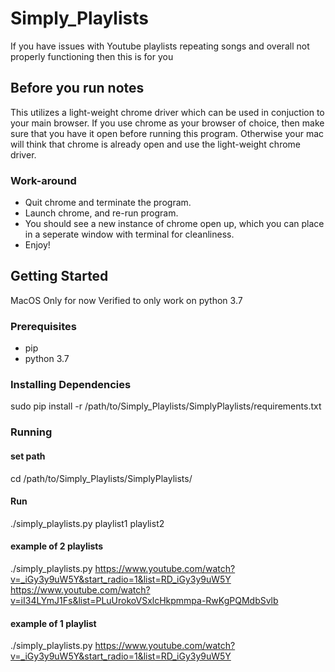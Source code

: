 # Simply_Playlists
If you have issues with Youtube playlists repeating songs and overall not properly functioning then this is for you

## Before you run notes
This utilizes a light-weight chrome driver which can be used in conjuction to your main browser. If you use chrome as your browser of choice, then make sure that you have it open before running this program. Otherwise your mac will think that chrome is already open and use the light-weight chrome driver.
### Work-around
* Quit chrome and terminate the program. 
* Launch chrome, and re-run program.
* You should see a new instance of chrome open up, which you can place in a seperate window with terminal for cleanliness.
* Enjoy!
 

## Getting Started
MacOS Only for now
Verified to only work on python 3.7

### Prerequisites
* pip
* python 3.7

### Installing Dependencies
sudo pip install -r /path/to/Simply_Playlists/SimplyPlaylists/requirements.txt

### Running

#### set path  
cd /path/to/Simply_Playlists/SimplyPlaylists/

#### Run
./simply_playlists.py playlist1 playlist2

#### example of 2 playlists
./simply_playlists.py https://www.youtube.com/watch?v=_iGy3y9uW5Y&start_radio=1&list=RD_iGy3y9uW5Y https://www.youtube.com/watch?v=iI34LYmJ1Fs&list=PLuUrokoVSxlcHkpmmpa-RwKgPQMdbSvlb

#### example of 1 playlist
./simply_playlists.py https://www.youtube.com/watch?v=_iGy3y9uW5Y&start_radio=1&list=RD_iGy3y9uW5Y 
